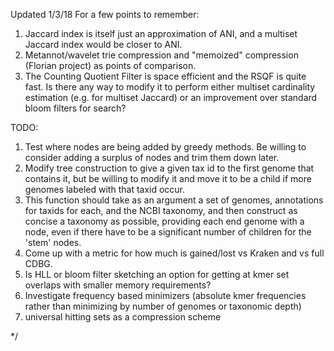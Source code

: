 Updated 1/3/18
For a few points to remember:

1. Jaccard index is itself just an approximation of ANI, and a multiset Jaccard index would be closer to ANI.
2. Metannot/wavelet trie compression and "memoized" compression (Florian project) as points of comparison.
3. The Counting Quotient Filter is space efficient and the RSQF is quite fast. Is there any way to modify it to perform either multiset cardinality estimation (e.g. for multiset Jaccard)
   or an improvement over standard bloom filters for search?

TODO:

1. Test where nodes are being added by greedy methods. Be willing to consider adding a surplus of nodes and trim them down later.
2. Modify tree construction to give a given tax id to the first genome that contains it, but be willing to modify it and move it to be a child
if more genomes labeled with that taxid occur.
  1. This function should take as an argument a set of genomes, annotations for taxids for each, and the NCBI taxonomy, and then construct as concise
     a taxonomy as possible, providing each end genome with a node, even if there have to be a significant number of children
     for the 'stem' nodes.
3. Come up with a metric for how much is gained/lost vs Kraken and vs full CDBG.
4. Is HLL or bloom filter sketching an option for getting at kmer set overlaps with smaller memory requirements?
5. Investigate frequency based minimizers (absolute kmer frequencies rather than minimizing by number of genomes or taxonomic depth)
6. universal hitting sets as a compression scheme

*/

